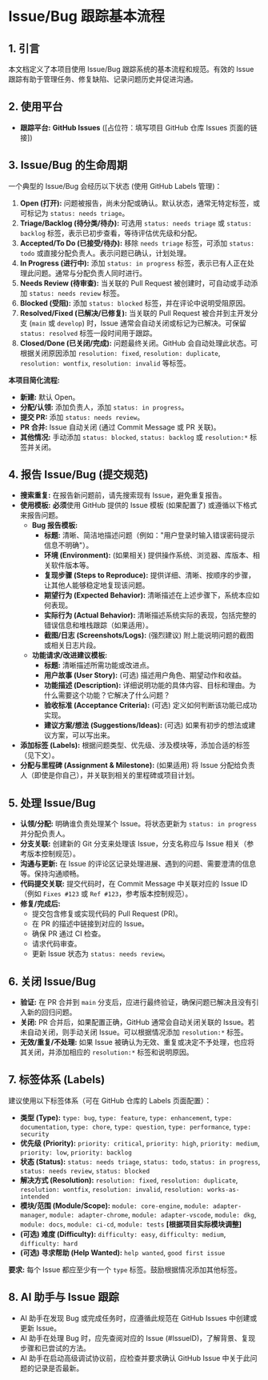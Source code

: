 # Issue/Bug 跟踪基本流程

## 1. 引言

本文档定义了本项目使用 Issue/Bug 跟踪系统的基本流程和规范。有效的 Issue 跟踪有助于管理任务、修复缺陷、记录问题历史并促进沟通。

## 2. 使用平台

*   **跟踪平台:** **GitHub Issues** ([占位符：填写项目 GitHub 仓库 Issues 页面的链接])

## 3. Issue/Bug 的生命周期

一个典型的 Issue/Bug 会经历以下状态 (使用 GitHub Labels 管理)：

1.  **Open (打开):** 问题被报告，尚未分配或确认。默认状态，通常无特定标签，或可标记为 `status: needs triage`。
2.  **Triage/Backlog (待分类/待办):** 可选用 `status: needs triage` 或 `status: backlog` 标签，表示已初步查看，等待评估优先级和分配。
3.  **Accepted/To Do (已接受/待办):** 移除 `needs triage` 标签，可添加 `status: todo` 或直接分配负责人。表示问题已确认，计划处理。
4.  **In Progress (进行中):** 添加 `status: in progress` 标签，表示已有人正在处理此问题。通常与分配负责人同时进行。
5.  **Needs Review (待审查):** 当关联的 Pull Request 被创建时，可自动或手动添加 `status: needs review` 标签。
6.  **Blocked (受阻):** 添加 `status: blocked` 标签，并在评论中说明受阻原因。
7.  **Resolved/Fixed (已解决/已修复):** 当关联的 Pull Request 被合并到主开发分支 (`main` 或 `develop`) 时，Issue 通常会自动关闭或标记为已解决。可保留 `status: resolved` 标签一段时间用于跟踪。
8.  **Closed/Done (已关闭/完成):** 问题最终关闭。GitHub 会自动处理此状态。可根据关闭原因添加 `resolution: fixed`, `resolution: duplicate`, `resolution: wontfix`, `resolution: invalid` 等标签。

**本项目简化流程:**
*   **新建:** 默认 Open。
*   **分配/认领:** 添加负责人，添加 `status: in progress`。
*   **提交 PR:** 添加 `status: needs review`。
*   **PR 合并:** Issue 自动关闭 (通过 Commit Message 或 PR 关联)。
*   **其他情况:** 手动添加 `status: blocked`, `status: backlog` 或 `resolution:*` 标签并关闭。

## 4. 报告 Issue/Bug (提交规范)

*   **搜索重复:** 在报告新问题前，请先搜索现有 Issue，避免重复报告。
*   **使用模板:** **必须**使用 GitHub 提供的 Issue 模板 (如果配置了) 或遵循以下格式来报告问题。
    *   **Bug 报告模板:**
        *   **标题:** 清晰、简洁地描述问题（例如："用户登录时输入错误密码提示信息不明确"）。
        *   **环境 (Environment):** (如果相关) 提供操作系统、浏览器、库版本、相关软件版本等。
        *   **复现步骤 (Steps to Reproduce):** 提供详细、清晰、按顺序的步骤，让其他人能够稳定地复现该问题。
        *   **期望行为 (Expected Behavior):** 清晰描述在上述步骤下，系统本应如何表现。
        *   **实际行为 (Actual Behavior):** 清晰描述系统实际的表现，包括完整的错误信息和堆栈跟踪（如果适用）。
        *   **截图/日志 (Screenshots/Logs):** (强烈建议) 附上能说明问题的截图或相关日志片段。
    *   **功能请求/改进建议模板:**
        *   **标题:** 清晰描述所需功能或改进点。
        *   **用户故事 (User Story):** (可选) 描述用户角色、期望动作和收益。
        *   **功能描述 (Description):** 详细说明功能的具体内容、目标和理由。为什么需要这个功能？它解决了什么问题？
        *   **验收标准 (Acceptance Criteria):** (可选) 定义如何判断该功能已成功实现。
        *   **建议方案/想法 (Suggestions/Ideas):** (可选) 如果有初步的想法或建议方案，可以写出来。
*   **添加标签 (Labels):** 根据问题类型、优先级、涉及模块等，添加合适的标签（见下文）。
*   **分配与里程碑 (Assignment & Milestone):** (如果适用) 将 Issue 分配给负责人（即使是你自己），并关联到相关的里程碑或项目计划。

## 5. 处理 Issue/Bug

*   **认领/分配:** 明确谁负责处理某个 Issue。将状态更新为 `status: in progress` 并分配负责人。
*   **分支关联:** 创建新的 Git 分支来处理该 Issue，分支名称应与 Issue 相关（参考版本控制规范）。
*   **沟通与更新:** 在 Issue 的评论区记录处理进展、遇到的问题、需要澄清的信息等。保持沟通顺畅。
*   **代码提交关联:** 提交代码时，在 Commit Message 中关联对应的 Issue ID（例如 `Fixes #123` 或 `Ref #123`，参考版本控制规范）。
*   **修复/完成后:**
    *   提交包含修复或实现代码的 Pull Request (PR)。
    *   在 PR 的描述中链接到对应的 Issue。
    *   确保 PR 通过 CI 检查。
    *   请求代码审查。
    *   更新 Issue 状态为 `status: needs review`。

## 6. 关闭 Issue/Bug

*   **验证:** 在 PR 合并到 `main` 分支后，应进行最终验证，确保问题已解决且没有引入新的回归问题。
*   **关闭:** PR 合并后，如果配置正确，GitHub 通常会自动关闭关联的 Issue。若未自动关闭，则手动关闭 Issue。可以根据情况添加 `resolution:*` 标签。
*   **无效/重复/不处理:** 如果 Issue 被确认为无效、重复或决定不予处理，也应将其关闭，并添加相应的 `resolution:*` 标签和说明原因。

## 7. 标签体系 (Labels)

建议使用以下标签体系（可在 GitHub 仓库的 Labels 页面配置）：

*   **类型 (Type):** `type: bug`, `type: feature`, `type: enhancement`, `type: documentation`, `type: chore`, `type: question`, `type: performance`, `type: security`
*   **优先级 (Priority):** `priority: critical`, `priority: high`, `priority: medium`, `priority: low`, `priority: backlog`
*   **状态 (Status):** `status: needs triage`, `status: todo`, `status: in progress`, `status: needs review`, `status: blocked`
*   **解决方式 (Resolution):** `resolution: fixed`, `resolution: duplicate`, `resolution: wontfix`, `resolution: invalid`, `resolution: works-as-intended`
*   **模块/范围 (Module/Scope):** `module: core-engine`, `module: adapter-manager`, `module: adapter-chrome`, `module: adapter-vscode`, `module: dkg`, `module: docs`, `module: ci-cd`, `module: tests` **[根据项目实际模块调整]**
*   **(可选) 难度 (Difficulty):** `difficulty: easy`, `difficulty: medium`, `difficulty: hard`
*   **(可选) 寻求帮助 (Help Wanted):** `help wanted`, `good first issue`

**要求:** 每个 Issue 都应至少有一个 `type` 标签。鼓励根据情况添加其他标签。

## 8. AI 助手与 Issue 跟踪

*   AI 助手在发现 Bug 或完成任务时，应遵循此规范在 GitHub Issues 中创建或更新 Issue。
*   AI 助手在处理 Bug 时，应先查阅对应的 Issue (#IssueID)，了解背景、复现步骤和已尝试的方法。
*   AI 助手在启动高级调试协议前，应检查并要求确认 GitHub Issue 中关于此问题的记录是否最新。
